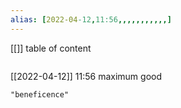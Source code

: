```yaml
---
alias: [2022-04-12,11:56,,,,,,,,,,,]
---
```

[[]]
table of content
```toc
```

[[2022-04-12]] 11:56
maximum good
```query
"beneficence"
```